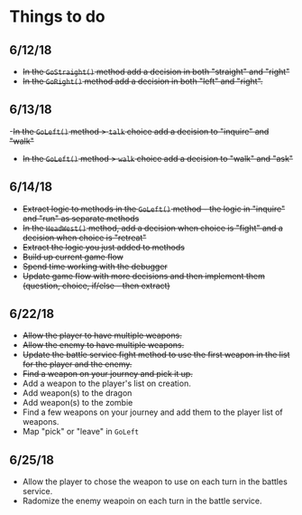 # Things to do
## 6/12/18
- ~~In the `GoStraight()` method add a decision in both "straight" and "right"~~
- ~~In the `GoRight()` method add a decision in both "left" and "right".~~

## 6/13/18 
-~~In the `GoLeft()` method  > `talk` choice add a decision to "inquire" and "walk"~~
- ~~In the `GoLeft()` method  > `walk` choice add a decision to "walk" and "ask"~~

## 6/14/18
- ~~Extract logic to methods in the `GoLeft()` method - the logic in "inquire" and "run" as separate methods~~
- ~~In the `HeadWest()` method, add a decision when choice is "fight" and a decision when choice is "retreat"~~
- ~~Extract the logic you just added to methods~~
- ~~Build up current game flow~~
- ~~Spend time working with the debugger~~
- ~~Update game flow with more decisions and then implement them (question, choice, if/else - then extract)~~

## 6/22/18
- ~~Allow the player to have multiple weapons.~~
- ~~Allow the enemy to have multiple weapons.~~
- ~~Update the battle service fight method to use the first weapon in the list for the player and the enemy.~~
- ~~Find a weapon on your journey and pick it up.~~
- Add a weapon to the player's list on creation.
- Add weapon(s) to the dragon
- Add weapon(s) to the zombie
- Find a few weapons on your journey and add them to the player list of weapons.
- Map "pick" or "leave" in `GoLeft`

## 6/25/18
- Allow the player to chose the weapon to use on each turn in the battles service.
- Radomize the enemy weapoin on each turn in the battle service.


